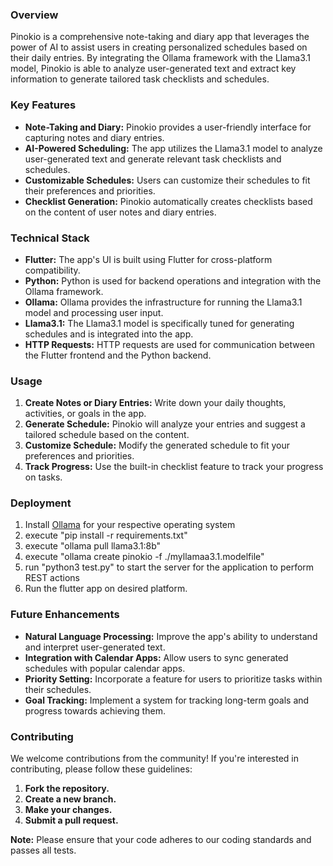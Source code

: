 ### **Overview**

Pinokio is a comprehensive note-taking and diary app that leverages the power of AI to assist users in creating personalized schedules based on their daily entries. By integrating the Ollama framework with the Llama3.1 model, Pinokio is able to analyze user-generated text and extract key information to generate tailored task checklists and schedules.

### **Key Features**

* **Note-Taking and Diary:** Pinokio provides a user-friendly interface for capturing notes and diary entries.
* **AI-Powered Scheduling:** The app utilizes the Llama3.1 model to analyze user-generated text and generate relevant task checklists and schedules.
* **Customizable Schedules:** Users can customize their schedules to fit their preferences and priorities.
* **Checklist Generation:** Pinokio automatically creates checklists based on the content of user notes and diary entries.

### **Technical Stack**

* **Flutter:** The app's UI is built using Flutter for cross-platform compatibility.
* **Python:** Python is used for backend operations and integration with the Ollama framework.
* **Ollama:** Ollama provides the infrastructure for running the Llama3.1 model and processing user input.
* **Llama3.1:** The Llama3.1 model is specifically tuned for generating schedules and is integrated into the app.
* **HTTP Requests:** HTTP requests are used for communication between the Flutter frontend and the Python backend.

### **Usage**

1. **Create Notes or Diary Entries:** Write down your daily thoughts, activities, or goals in the app.
2. **Generate Schedule:** Pinokio will analyze your entries and suggest a tailored schedule based on the content.
3. **Customize Schedule:** Modify the generated schedule to fit your preferences and priorities.
4. **Track Progress:** Use the built-in checklist feature to track your progress on tasks.

### **Deployment**

1. Install [Ollama](https://ollama.com/download) for your respective operating system
2. execute "pip install -r requirements.txt"
3. execute "ollama pull llama3.1:8b"
4. execute "ollama create pinokio -f ./myllamaa3.1.modelfile"
5. run "python3 test.py" to start the server for the application to perform REST actions
6. Run the flutter app on desired platform.

### **Future Enhancements**

* **Natural Language Processing:** Improve the app's ability to understand and interpret user-generated text.
* **Integration with Calendar Apps:** Allow users to sync generated schedules with popular calendar apps.
* **Priority Setting:** Incorporate a feature for users to prioritize tasks within their schedules.
* **Goal Tracking:** Implement a system for tracking long-term goals and progress towards achieving them.

### **Contributing**

We welcome contributions from the community! If you're interested in contributing, please follow these guidelines:

1. **Fork the repository.**
2. **Create a new branch.**
3. **Make your changes.**
4. **Submit a pull request.**

**Note:** Please ensure that your code adheres to our coding standards and passes all tests.
